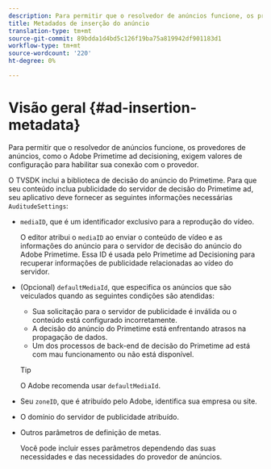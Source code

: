 ```yaml
---
description: Para permitir que o resolvedor de anúncios funcione, os provedores de anúncios, como o Adobe Primetime ad decisioning, exigem valores de configuração para habilitar sua conexão com o provedor.
title: Metadados de inserção do anúncio
translation-type: tm+mt
source-git-commit: 89bdda1d4bd5c126f19ba75a819942df901183d1
workflow-type: tm+mt
source-wordcount: '220'
ht-degree: 0%

---
```



# Visão geral {#ad-insertion-metadata}

Para permitir que o resolvedor de anúncios funcione, os provedores de anúncios, como o Adobe Primetime ad decisioning, exigem valores de configuração para habilitar sua conexão com o provedor.

O TVSDK inclui a biblioteca de decisão do anúncio do Primetime. Para que seu conteúdo inclua publicidade do servidor de decisão do Primetime ad, seu aplicativo deve fornecer as seguintes informações necessárias `AuditudeSettings`:

* `mediaID`, que é um identificador exclusivo para a reprodução do vídeo.

   O editor atribui o `mediaID` ao enviar o conteúdo de vídeo e as informações do anúncio para o servidor de decisão do anúncio do Adobe Primetime. Essa ID é usada pelo Primetime ad Decisioning para recuperar informações de publicidade relacionadas ao vídeo do servidor.

* (Opcional) `defaultMediaId`, que especifica os anúncios que são veiculados quando as seguintes condições são atendidas:

   * Sua solicitação para o servidor de publicidade é inválida ou o conteúdo está configurado incorretamente.
   * A decisão do anúncio do Primetime está enfrentando atrasos na propagação de dados.
   * Um dos processos de back-end de decisão do Primetime ad está com mau funcionamento ou não está disponível.

   >[!TIP]
   >
   >O Adobe recomenda usar `defaultMediaId`.

* Seu `zoneID`, que é atribuído pelo Adobe, identifica sua empresa ou site.
* O domínio do servidor de publicidade atribuído.
* Outros parâmetros de definição de metas.

   Você pode incluir esses parâmetros dependendo das suas necessidades e das necessidades do provedor de anúncios.